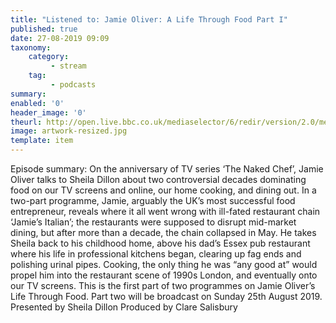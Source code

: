 ```yaml
---
title: "Listened to: Jamie Oliver: A Life Through Food Part I"
published: true
date: 27-08-2019 09:09
taxonomy:
    category:
         - stream
    tag:
         - podcasts
summary:
enabled: '0'
header_image: '0'
theurl: http://open.live.bbc.co.uk/mediaselector/6/redir/version/2.0/mediaset/audio-nondrm-download/proto/http/vpid/p07kqclh.mp3
image: artwork-resized.jpg
template: item
---
```

 
Episode summary: On the anniversary of TV series ‘The Naked Chef’, Jamie Oliver talks to Sheila Dillon about two controversial decades dominating food on our TV screens and online, our home cooking, and dining out. In a two-part programme, Jamie, arguably the UK’s most successful food entrepreneur, reveals where it all went wrong with ill-fated restaurant chain ‘Jamie’s Italian’; the restaurants were supposed to disrupt mid-market dining, but after more than a decade, the chain collapsed in May. He takes Sheila back to his childhood home, above his dad’s Essex pub restaurant where his life in professional kitchens began, clearing up fag ends and polishing urinal pipes. Cooking, the only thing he was “any good at” would propel him into the restaurant scene of 1990s London, and eventually onto our TV screens. This is the first part of two programmes on Jamie Oliver’s Life Through Food. Part two will be broadcast on Sunday 25th August 2019. Presented by Sheila Dillon Produced by Clare Salisbury
